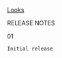 [Looks](https://xjrga.github.io/looks "Color Scheme: Color Pick Tool and Eyedropper")

RELEASE NOTES

01

    Initial release
